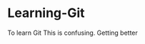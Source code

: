 # Learning-Git
To learn Git
This is confusing.
Getting better
                                            
